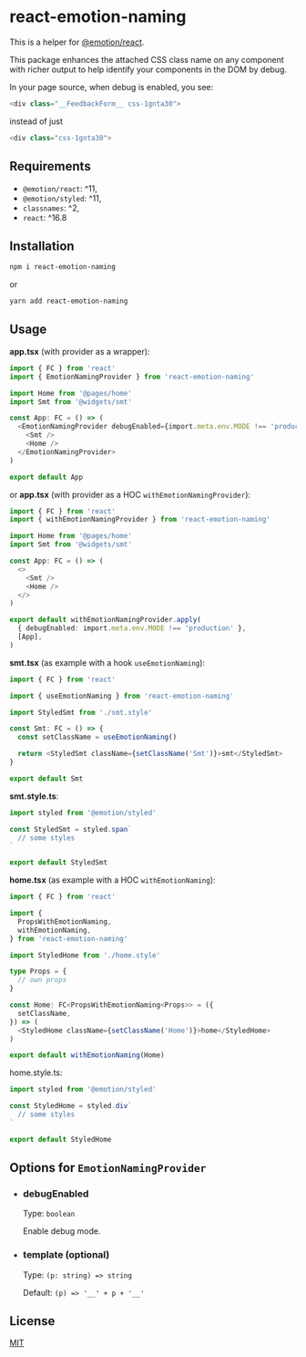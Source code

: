 # react-emotion-naming

This is a helper for [@emotion/react](https://www.npmjs.com/package/@emotion/react).  

This package enhances the attached CSS class name on any component with richer output to help identify your components in the DOM by debug.  

In your page source, when debug is enabled, you see:  
```typescript jsx
<div class="__FeedbackForm__ css-1gnta30">
```
instead of just
```typescript jsx
<div class="css-1gnta30">
```

## Requirements

- `@emotion/react`: ^11,
- `@emotion/styled`: ^11,
- `classnames`: ^2,
- `react`: ^16.8

## Installation

```bash
npm i react-emotion-naming
```
or
```bash
yarn add react-emotion-naming
```

## Usage

__app.tsx__ (with provider as a wrapper):
```typescript jsx
import { FC } from 'react'
import { EmotionNamingProvider } from 'react-emotion-naming'

import Home from '@pages/home'
import Smt from '@widgets/smt'

const App: FC = () => (
  <EmotionNamingProvider debugEnabled={import.meta.env.MODE !== 'production'}>
    <Smt />
    <Home />
  </EmotionNamingProvider>
)

export default App
```

or __app.tsx__ (with provider as a HOC `withEmotionNamingProvider`):
```typescript jsx
import { FC } from 'react'
import { withEmotionNamingProvider } from 'react-emotion-naming'

import Home from '@pages/home'
import Smt from '@widgets/smt'

const App: FC = () => (
  <>
    <Smt />
    <Home />
  </>
)

export default withEmotionNamingProvider.apply(
  { debugEnabled: import.meta.env.MODE !== 'production' },
  [App],
)
```

__smt.tsx__ (as example with a hook `useEmotionNaming`):
```typescript jsx
import { FC } from 'react'

import { useEmotionNaming } from 'react-emotion-naming'

import StyledSmt from './smt.style'

const Smt: FC = () => {
  const setClassName = useEmotionNaming()

  return <StyledSmt className={setClassName('Smt')}>smt</StyledSmt>
}

export default Smt
```

__smt.style.ts__:
```typescript jsx
import styled from '@emotion/styled'

const StyledSmt = styled.span`
  // some styles
`

export default StyledSmt

```

__home.tsx__ (as example with a HOC `withEmotionNaming`):
```typescript jsx
import { FC } from 'react'

import {
  PropsWithEmotionNaming,
  withEmotionNaming,
} from 'react-emotion-naming'

import StyledHome from './home.style'

type Props = {
  // own props
}

const Home: FC<PropsWithEmotionNaming<Props>> = ({
  setClassName,
}) => (
  <StyledHome className={setClassName('Home')}>home</StyledHome>
)

export default withEmotionNaming(Home)
```

home.style.ts:
```typescript jsx
import styled from '@emotion/styled'

const StyledHome = styled.div`
  // some styles
`

export default StyledHome
```

## Options for `EmotionNamingProvider`

- ### debugEnabled

    Type: `boolean`
    
    Enable debug mode.

- ### template (optional)

    Type: `(p: string) => string`
    
    Default: `(p) => '__' + p + '__'`

## License

[MIT](https://choosealicense.com/licenses/mit/)

